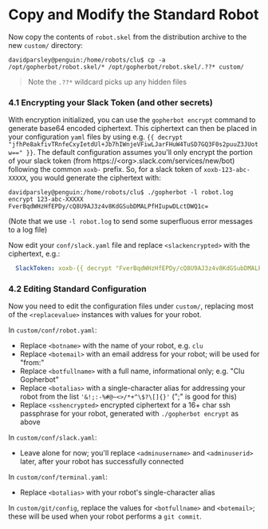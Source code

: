 # Copy and Modify the Standard Robot
Now copy the contents of `robot.skel` from the distribution archive to the new `custom/` directory:
```shell
davidparsley@penguin:/home/robots/clu$ cp -a /opt/gopherbot/robot.skel/* /opt/gopherbot/robot.skel/.??* custom/
```
> Note the `.??*` wildcard picks up any hidden files

### 4.1 Encrypting your Slack Token (and other secrets)
With encryption initialized, you can use the `gopherbot encrypt` command to generate base64 encoded ciphertext. This ciphertext can then be placed in your configuration `yaml` files by using e.g. `{{ decrypt "jfhPe8akfivTRnfeCxyIetdUl+Jb7hIWnjeVFiwLJarFHuW4TuSD7GQ3F0s2puuZ3JUotw==" }}`. The default configuration assumes you'll only encrypt the portion of your slack token (from https://\<org\>.slack.com/services/new/bot) following the common `xoxb-` prefix. So, for a slack token of `xoxb-123-abc-XXXXX`, you would generate the ciphertext with:
```shell
davidparsley@penguin:/home/robots/clu$ ./gopherbot -l robot.log encrypt 123-abc-XXXXX
FverBqdWHzHfEPDy/cQ8U9AJ3z4v8KdGSubDMALPfHIupwDLctDWQ1c=
```
(Note that we use `-l robot.log` to send some superfluous error messages to a log file)

Now edit your `conf/slack.yaml` file and replace `<slackencrypted>` with the ciphertext, e.g.:
```yaml
  SlackToken: xoxb-{{ decrypt "FverBqdWHzHfEPDy/cQ8U9AJ3z4v8KdGSubDMALPfHIupwDLctDWQ1c=" }}
```

### 4.2 Editing Standard Configuration
Now you need to edit the configuration files under `custom/`, replacing most of the `<replacevalue>` instances with values for your robot.

In `custom/conf/robot.yaml`:
* Replace `<botname>` with the name of your robot, e.g. `clu`
* Replace `<botemail>` with an email address for your robot; will be used for "from:"
* Replace `<botfullname>` with a full name, informational only; e.g. "Clu Gopherbot"
* Replace `<botalias>` with a single-character alias for addressing your robot from the list `'&!;:-%#@~<>/*+^\$?\[]{}'` (";" is good for this)
* Replace `<sshencrypted>` encrypted ciphertext for a 16+ char ssh passphrase for your robot, generated with `./gopherbot encrypt` as above

In `custom/conf/slack.yaml`:
* Leave alone for now; you'll replace `<adminusername>` and `<adminuserid>` later, after your robot has successfully connected

In `custom/conf/terminal.yaml`:
* Replace `<botalias>` with your robot's single-character alias

In `custom/git/config`, replace the values for `<botfullname>` and `<botemail>`; these will be used when your robot performs a `git commit`.
